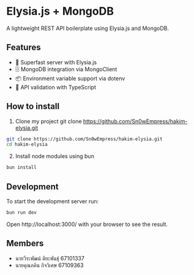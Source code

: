 # Elysia.js + MongoDB
A lightweight REST API boilerplate using Elysia.js and MongoDB.

## Features
- 🚀 Superfast server with Elysia.js
- 🗄️ MongoDB integration via MongoClient
- 📦 Environment variable support via dotenv
- 📜 API validation with TypeScript

## How to install
1. Clone my project
git clone https://github.com/Sn0wEmpress/hakim-elysia.git
```bash
git clone https://github.com/Sn0wEmpress/hakim-elysia.git
cd hakim-elysia
```
2. Install node modules using bun
```bash
bun install
```

## Development
To start the development server run:
```bash
bun run dev
```

Open http://localhost:3000/ with your browser to see the result.

## Members
- นายวีระพัฒน์ ติยะพันธุ์ 67101337
- นายคุณภคิน กิจวิเศษ 67109363